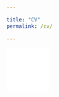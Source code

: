 ```yaml
---

title: "CV"
permalink: /cv/

---
```

<embed src="/files/pdf/CV.pdf" type="application/pdf" width="100" height="100">


